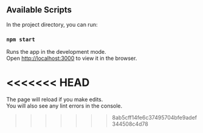 ## Available Scripts

In the project directory, you can run:

### `npm start`

Runs the app in the development mode.<br />
Open [http://localhost:3000](http://localhost:3000) to view it in the browser.

<<<<<<< HEAD
=======
The page will reload if you make edits.<br />
You will also see any lint errors in the console.
>>>>>>> 8ab5cff14fe6c37495704bfe9adef344508c4d78
